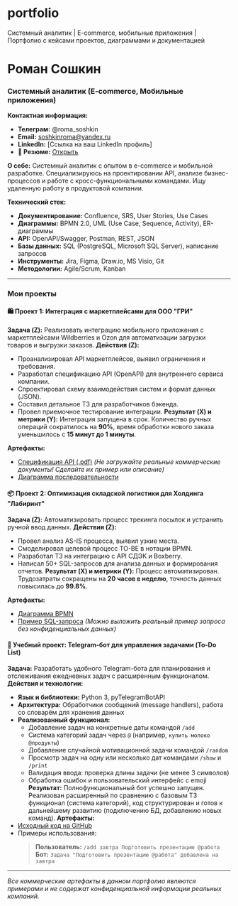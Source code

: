 # portfolio
Системный аналитик | E-commerce, мобильные приложения | Портфолио с кейсами проектов, диаграммами и документацией

# Роман Сошкин
### Системный аналитик (E-commerce, Мобильные приложения)

**Контактная информация:**
*   **Телеграм:** @roma_soshkin
*   **Email:** soshkinroma@yandex.ru
*   **LinkedIn:** [Ссылка на ваш LinkedIn профиль]
*   **📄 Резюме:** [Открыть](https://docs.google.com/document/d/1rjzEOZNdKjBZQS_40rbIu5MqbQ0uENLzFaW_j2jpy08/edit?usp=sharing)

**О себе:**
Системный аналитик с опытом в e-commerce и мобильной разработке. Специализируюсь на проектировании API, анализе бизнес-процессов и работе с кросс-функциональными командами. Ищу удаленную работу в продуктовой компании.

**Технический стек:**
*   **Документирование:** Confluence, SRS, User Stories, Use Cases
*   **Диаграммы:** BPMN 2.0, UML (Use Case, Sequence, Activity), ER-диаграммы
*   **API:** OpenAPI/Swagger, Postman, REST, JSON
*   **Базы данных:** SQL (PostgreSQL, Microsoft SQL Server), написание запросов
*   **Инструменты:** Jira, Figma, Draw.io, MS Visio, Git
*   **Методологии:** Agile/Scrum, Kanban

---

### Мои проекты

#### 🛍️ Проект 1: Интеграция с маркетплейсами для ООО "ГРИ"
**Задача (Z):** Реализовать интеграцию мобильного приложения с маркетплейсами Wildberries и Ozon для автоматизации загрузки товаров и выгрузки заказов.
**Действия (Z):**
*   Проанализировал API маркетплейсов, выявил ограничения и требования.
*   Разработал спецификацию API (OpenAPI) для внутреннего сервиса компании.
*   Спроектировал схему взаимодействия систем и формат данных (JSON).
*   Составил детальное ТЗ для разработчиков бэкенда.
*   Провел приемочное тестирование интеграции.
**Результат (X) и метрики (Y):** Интеграция запущена в срок. Количество ручных операций сократилось на **90%**, время обработки нового заказа уменьшилось с **15 минут до 1 минуты**.

**Артефакты:**
*   [Спецификация API (.pdf)](link_to_file) *(Не загружайте реальные коммерческие документы! Сделайте их пример или описание)*
*   [Диаграмма последовательности](link_to_image)

#### 📦 Проект 2: Оптимизация складской логистики для Холдинга "Лабиринт"
**Задача (Z):** Автоматизировать процесс трекинга посылок и устранить ручной ввод данных.
**Действия (Z):**
*   Провел анализ AS-IS процесса, выявил узкие места.
*   Смоделировал целевой процесс TO-BE в нотации BPMN.
*   Разработал ТЗ на интеграцию с API СДЭК и Boxberry.
*   Написал 50+ SQL-запросов для анализа данных и формирования отчетов.
**Результат (X) и метрики (Y):** Процесс автоматизирован. Трудозатраты сокращены на **20 часов в неделю**, точность данных повысилась до **99.8%**.

**Артефакты:**
*   [Диаграмма BPMN](link_to_image)
*   [Пример SQL-запроса](link_to_sql_file.sql) *(Можно выложить реальный пример запроса без конфиденциальных данных)*

#### 🤖 Учебный проект: Telegram-бот для управления задачами (To-Do List)
**Задача:** Разработать удобного Telegram-бота для планирования и отслеживания ежедневных задач с расширенным функционалом.
**Действия и технологии:**
*   **Язык и библиотеки:** Python 3, pyTelegramBotAPI
*   **Архитектура:** Обработчики сообщений (message handlers), работа со словарём для хранения данных
*   **Реализованный функционал:**
    *   Добавление задач на конкретные даты командой `/add`
    *   Система категорий задач через `@` (например, `купить молоко @продукты`)
    *   Добавление случайной мотивационной задачи командой `/random`
    *   Просмотр задач на одну или несколько дат командами `/show` и `/print`
    *   Валидация ввода: проверка длины задачи (не менее 3 символов)
    *   Обработка ошибок и пользовательский интерфейс с emoji
**Результат:** Полнофункциональный бот успешно запущен. Реализован расширенный по сравнению с базовым ТЗ функционал (система категорий), код структурирован и готов к дальнейшему развитию (подключению БД, добавлению новых команд).
**Артефакты:**
*   [Исходный код на GitHub](https://github.com/RomaSoshkin/todo-telegram-bot)
*   Примеры использования:
    > **Пользователь:** `/add завтра Подготовить презентацию @работа`  
    > **Бот:** `Задача "Подготовить презентацию @работа" добавлена на завтра`

---
*Все коммерческие артефакты в данном портфолио являются примерами и не содержат конфиденциальной информации реальных компаний.*
